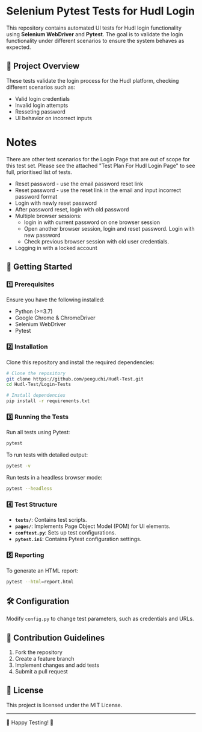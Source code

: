 # Selenium Pytest Tests for Hudl Login

This repository contains automated UI tests for Hudl login functionality using **Selenium WebDriver** and **Pytest**.
The goal is to validate the login functionality under different scenarios to ensure the system behaves as expected.

## 📌 Project Overview
These tests validate the login process for the Hudl platform, checking different scenarios such as:
- Valid login credentials
- Invalid login attempts
- Resseting password
- UI behavior on incorrect inputs

# Notes 
There are other test scenarios for the Login Page that are out of scope for this test set. Please see the attached "Test Plan For Hudl Login Page" to see full, prioritised list of tests.
- Reset password - use the email password reset link
- Reset password - use the reset link in the email and input incorrect password format
- Login with newly reset password
- After password reset, login with old password
- Multiple browser sessions:
	- login in with current password on one browser session
 	- Open another browser session, login and reset password. Login with new password
  	- Check previous browser session with old user credentials.
 - Logging in with a locked account

## 🚀 Getting Started

### 1️⃣ Prerequisites
Ensure you have the following installed:
- Python (>=3.7)
- Google Chrome & ChromeDriver
- Selenium WebDriver
- Pytest

### 2️⃣ Installation
Clone this repository and install the required dependencies:

```sh
# Clone the repository
git clone https://github.com/peoguchi/Hudl-Test.git
cd Hudl-Test/Login-Tests

# Install dependencies
pip install -r requirements.txt
```

### 3️⃣ Running the Tests
Run all tests using Pytest:

```sh
pytest
```
To run tests with detailed output:
```sh
pytest -v
```

Run tests in a headless browser mode:
```sh
pytest --headless
```

### 4️⃣ Test Structure
- **`tests/`**: Contains test scripts.
- **`pages/`**: Implements Page Object Model (POM) for UI elements.
- **`conftest.py`**: Sets up test configurations.
- **`pytest.ini`**: Contains Pytest configuration settings.

### 5️⃣ Reporting
To generate an HTML report:
```sh
pytest --html=report.html
```

## 🛠 Configuration
Modify `config.py` to change test parameters, such as credentials and URLs.

## 📝 Contribution Guidelines
1. Fork the repository
2. Create a feature branch
3. Implement changes and add tests
4. Submit a pull request

## 📄 License
This project is licensed under the MIT License.

---
🚀 Happy Testing! 🚀
